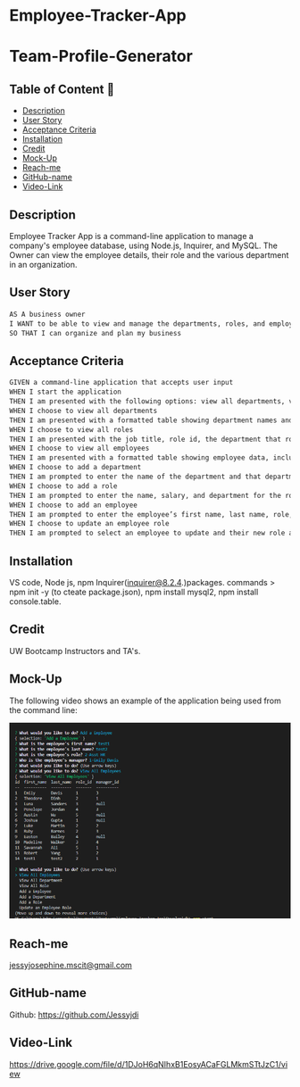 # Employee-Tracker-App

# Team-Profile-Generator

  ## Table of Content 📖
  - [Description](#description)
  - [User Story](#user-story)
  - [Acceptance Criteria](#acceptance-criteria)
  - [Installation](#installation)
  - [Credit](#credit)
  - [Mock-Up](#mock-up)
  - [Reach-me](#reach-me)
  - [GitHub-name](#github-name)
  - [Video-Link](#video-link)

## Description
Employee Tracker App is a command-line application to manage a company's employee database, using Node.js, Inquirer, and MySQL.
The Owner can view the employee details, their role and the various department in an organization.

## User Story

```md
AS A business owner
I WANT to be able to view and manage the departments, roles, and employees in my company
SO THAT I can organize and plan my business
```

## Acceptance Criteria

```md
GIVEN a command-line application that accepts user input
WHEN I start the application
THEN I am presented with the following options: view all departments, view all roles, view all employees, add a department, add a role, add an employee, and update an employee role
WHEN I choose to view all departments
THEN I am presented with a formatted table showing department names and department ids
WHEN I choose to view all roles
THEN I am presented with the job title, role id, the department that role belongs to, and the salary for that role
WHEN I choose to view all employees
THEN I am presented with a formatted table showing employee data, including employee ids, first names, last names, job titles, departments, salaries, and managers that the employees report to
WHEN I choose to add a department
THEN I am prompted to enter the name of the department and that department is added to the database
WHEN I choose to add a role
THEN I am prompted to enter the name, salary, and department for the role and that role is added to the database
WHEN I choose to add an employee
THEN I am prompted to enter the employee’s first name, last name, role, and manager, and that employee is added to the database
WHEN I choose to update an employee role
THEN I am prompted to select an employee to update and their new role and this information is updated in the database 
```

## Installation

VS code, Node js, npm Inquirer(inquirer@8.2.4.)packages.
commands > npm init -y (to cteate package.json), npm install mysql2, npm install console.table.
## Credit

UW Bootcamp Instructors and TA's.

## Mock-Up

The following video shows an example of the application being used from the command line:

[![A video thumbnail shows the command-line employee management application with a play button overlaying the view.](./Assets/EmployeeTrackerPrompt.PNG)](https://2u-20.wistia.com/medias/2lnle7xnpk)

## Reach-me

jessyjosephine.mscit@gmail.com

## GitHub-name

Github: https://github.com/Jessyjdi

## Video-Link

https://drive.google.com/file/d/1DJoH6qNIhxB1EosyACaFGLMkmSTtJzC1/view







